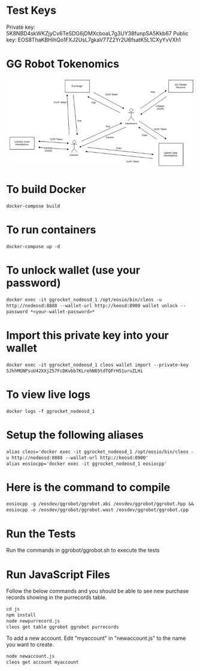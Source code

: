# Test Keys
Private key: 5K8NBD4skWKZjyCv6TeSDG6jDMXcboaL7g3UY38funpSA5Kkb67
Public key: EOS8ThaKBHihQo1FXJ2UsL7gkaV77Z2Yr2U6fsatK5L1CXyYvVXh1


# GG Robot Tokenomics
![alt text](https://github.com/GGRocket/ggrocket-eos/blob/master/images/tokenomics.png "GG Robot Tokenomics")

# To build Docker
```
docker-compose build
```

# To run containers
```
docker-compose up -d
```

# To unlock wallet (use your password)
```
docker exec -it ggrocket_nodeosd_1 /opt/eosio/bin/cleos -u http://nodeosd:8888 --wallet-url http://keosd:8900 wallet unlock --password *<your-wallet-password>*
```

# Import this private key into your wallet
```
docker exec -it ggrocket_nodeosd_1 cleos wallet import --private-key 5JhhMGNPsuU42XXjZ57FcDKvbb7KLrehN65tdTQFrH51uruZLHi
```

# To view live logs
```
docker logs -f ggrocket_nodeosd_1
```

# Setup the following aliases
```
alias cleos='docker exec -it ggrocket_nodeosd_1 /opt/eosio/bin/cleos -u http://nodeosd:8888 --wallet-url http://keosd:8900'
alias eosiocpp='docker exec -it ggrocket_nodeosd_1 eosiocpp'
```

# Here is the command to compile
```
eosiocpp -g /eosdev/ggrobot/ggrobot.abi /eosdev/ggrobot/ggrobot.hpp && eosiocpp -o /eosdev/ggrobot/ggrobot.wast /eosdev/ggrobot/ggrobot.cpp
```

# Run the Tests
Run the commands in ggrobot/ggrobot.sh to execute the tests

# Run JavaScript Files
Follow the below commands and you should be able to see new purchase records showing in the purrecords table.
```
cd js
npm install
node newpurrecord.js
cleos get table ggrobot ggrobot purrecords
```

To add a new account. Edit "myaccount" in "newaccount.js" to the name you want to create.
```
node newaccount.js
cleos get account myaccount
```